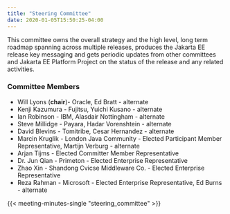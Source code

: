 ```yaml
---
title: "Steering Committee"
date: 2020-01-05T15:50:25-04:00
---
```


This committee owns the overall strategy and the high level, long term roadmap spanning across multiple releases, produces the Jakarta EE release key messaging and gets periodic updates from other committees and Jakarta EE Platform Project on the status of the release and any related activities.

<!--more-->

### Committee Members

* Will Lyons (**chair**)- Oracle, Ed Bratt - alternate
* Kenji Kazumura - Fujitsu, Yuichi Kusano - alternate
* Ian Robinson - IBM, Alasdair Nottingham - alternate
* Steve Millidge - Payara, Hadar Vorenshtein - alternate
* David Blevins - Tomitribe, Cesar Hernandez - alternate
* Marcin Kruglik - London Java Community - Elected Participant Member Representative, Martijn Verburg - alternate
* Arjan Tijms - Elected Committer Member Representative
* Dr. Jun Qian - Primeton - Elected Enterprise Representative
* Zhao Xin - Shandong Cvicse Middleware Co. - Elected Enterprise Representative
* Reza Rahman - Microsoft - Elected Enterprise Representative, Ed Burns - alternate

{{< meeting-minutes-single "steering_committee" >}}